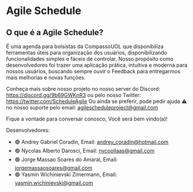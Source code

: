 # Agile Schedule
## O que é a Agile Schedule?
É uma agenda para bolsistas da CompassoUOL que disponibiliza ferramentas úteis para organização dos usuários, disponibilizando funcionalidades simples e fáceis de controlar.
Nosso propósito como desenvolvedores foi trazer uma aplicação prática, intuitiva e moderna para nossos usuários, buscando sempre ouvir o Feedback para
entregarmos mais melhorias e novas funções.

Conheça mais sobre nosso projeto no nosso server do Discord: https://discord.gg/9b69GWKnR3
ou pelo nosso Twitter: https://twitter.com/ScheduleAgile
Ou ainda se preferir, pode pedir ajuda :warning: no nosso suporte pelo email: agilescheduleproject@gmail.com

Fique a vontade para conversar conosco, Você será bem vindo(a)!

Desenvolvedores:
* :green_circle: Andrey Gabriel Coradin, Email: andrey_coradin@hotmail.com
* :green_circle: Nycolas Alberto Darosci, Email: nycoollaas@gmail.com
* :green_circle: Jorge Massao Soares do Amaral, Email: jorgemassaosoares@gmail.com
* :green_circle: Yasmin Wichinievski Zimermann, Email: yasmin.wichinievski@gmail.com

